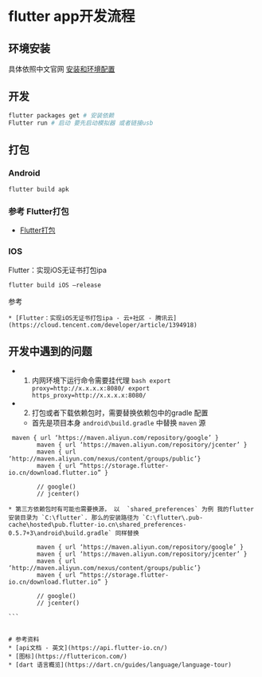 # flutter app开发流程
## 环境安装
具体依照中文官网  [安装和环境配置](https://flutter.cn/docs/get-started/install) 


## 开发
```bash
flutter packages get # 安装依赖
Flutter run # 启动 要先启动模拟器 或者链接usb
```




## 打包
### Android

```bash
flutter build apk

```

### 参考  Flutter打包

* [Flutter打包](https://www.jianshu.com/p/888ac3b7df01)


### IOS

Flutter：实现iOS无证书打包ipa

```bash
flutter build iOS —release
```

参考

	* [Flutter：实现iOS无证书打包ipa - 云+社区 - 腾讯云](https://cloud.tencent.com/developer/article/1394918)


## 开发中遇到的问题
* 1. 内网环境下运行命令需要挂代理
`bash export proxy=http://x.x.x.x:8080/ export https_proxy=http://x.x.x.x:8080/`

* 2.  打包或者下载依赖包时，需要替换依赖包中的gradle 配置
	* 首先是项目本身 `android\build.gradle` 中替换 `maven` 源
    
```text
 maven { url ‘https://maven.aliyun.com/repository/google’ }
        maven { url ‘https://maven.aliyun.com/repository/jcenter’ }
        maven { url ‘http://maven.aliyun.com/nexus/content/groups/public’}
        maven { url “https://storage.flutter-io.cn/download.flutter.io” }

        // google()
        // jcenter()
```


	* 第三方依赖包时有可能也需要换源， 以  `shared_preferences` 为例 我的flutter 安装目录为 `C:\flutter`. 那么的安装路径为 `C:\flutter\.pub-cache\hosted\pub.flutter-io.cn\shared_preferences-0.5.7+3\android\build.gradle` 同样替换

````text
        maven { url ‘https://maven.aliyun.com/repository/google’ }
        maven { url ‘https://maven.aliyun.com/repository/jcenter’ }
        maven { url ‘http://maven.aliyun.com/nexus/content/groups/public’}
        maven { url “https://storage.flutter-io.cn/download.flutter.io” }

        // google()
        // jcenter()

```


# 参考资料
* [api文档 - 英文](https://api.flutter-io.cn/)
* [图标](https://fluttericon.com/)
* [dart 语言概览](https://dart.cn/guides/language/language-tour)